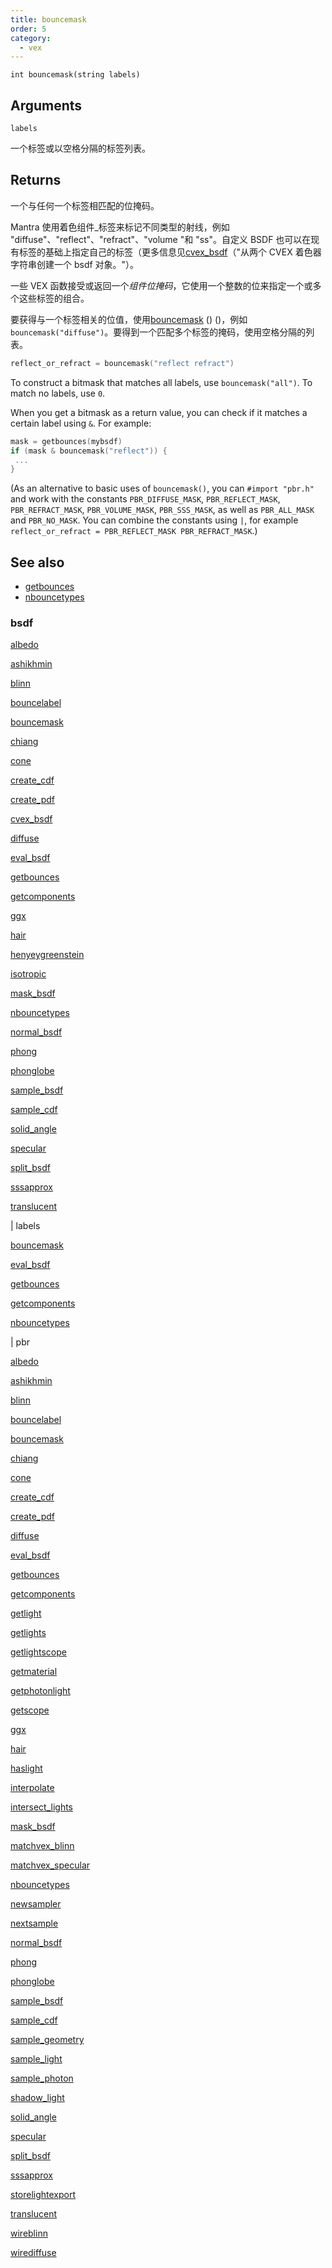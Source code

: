 ```yaml
---
title: bouncemask
order: 5
category:
  - vex
---
```


`int bouncemask(string labels)`

## Arguments

`labels`

一个标签或以空格分隔的标签列表。

## Returns

一个与任何一个标签相匹配的位掩码。

Mantra 使用着色组件_标签来标记不同类型的射线，例如 "diffuse"、"reflect"、"refract"、"volume "和 "ss"。自定义 BSDF 也可以在现有标签的基础上指定自己的标签（更多信息见[cvex_bsdf](cvex_bsdf.html)（"从两个 CVEX 着色器字符串创建一个 bsdf 对象。"）。

一些 VEX 函数接受或返回一个*组件位掩码*，它使用一个整数的位来指定一个或多个这些标签的组合。

要获得与一个标签相关的位值，使用[bouncemask](bouncemask.html) () ()，例如`bouncemask("diffuse")`。要得到一个匹配多个标签的掩码，使用空格分隔的列表。

```c
reflect_or_refract = bouncemask("reflect refract")

```

To construct a bitmask that matches all labels, use `bouncemask("all")`. To match no labels, use `0`.

When you get a bitmask as a return value, you can check if it matches a certain label using `&`. For example:

```c
mask = getbounces(mybsdf)
if (mask & bouncemask("reflect")) {
 ...
}

```

(As an alternative to basic uses of `bouncemask()`, you can `#import "pbr.h"` and work with the constants `PBR_DIFFUSE_MASK`, `PBR_REFLECT_MASK`, `PBR_REFRACT_MASK`, `PBR_VOLUME_MASK`, `PBR_SSS_MASK`, as well as `PBR_ALL_MASK` and `PBR_NO_MASK`. You can combine the constants using `|`, for example `reflect_or_refract = PBR_REFLECT_MASK PBR_REFRACT_MASK`.)

## See also

- [getbounces](getbounces.html)
- [nbouncetypes](nbouncetypes.html)

### bsdf

[albedo](albedo.html)

[ashikhmin](ashikhmin.html)

[blinn](blinn.html)

[bouncelabel](bouncelabel.html)

[bouncemask](bouncemask.html)

[chiang](chiang.html)

[cone](cone.html)

[create_cdf](create_cdf.html)

[create_pdf](create_pdf.html)

[cvex_bsdf](cvex_bsdf.html)

[diffuse](diffuse.html)

[eval_bsdf](eval_bsdf.html)

[getbounces](getbounces.html)

[getcomponents](getcomponents.html)

[ggx](ggx.html)

[hair](hair.html)

[henyeygreenstein](henyeygreenstein.html)

[isotropic](isotropic.html)

[mask_bsdf](mask_bsdf.html)

[nbouncetypes](nbouncetypes.html)

[normal_bsdf](normal_bsdf.html)

[phong](phong.html)

[phonglobe](phonglobe.html)

[sample_bsdf](sample_bsdf.html)

[sample_cdf](sample_cdf.html)

[solid_angle](solid_angle.html)

[specular](specular.html)

[split_bsdf](split_bsdf.html)

[sssapprox](sssapprox.html)

[translucent](translucent.html)

|
labels

[bouncemask](bouncemask.html)

[eval_bsdf](eval_bsdf.html)

[getbounces](getbounces.html)

[getcomponents](getcomponents.html)

[nbouncetypes](nbouncetypes.html)

|
pbr

[albedo](albedo.html)

[ashikhmin](ashikhmin.html)

[blinn](blinn.html)

[bouncelabel](bouncelabel.html)

[bouncemask](bouncemask.html)

[chiang](chiang.html)

[cone](cone.html)

[create_cdf](create_cdf.html)

[create_pdf](create_pdf.html)

[diffuse](diffuse.html)

[eval_bsdf](eval_bsdf.html)

[getbounces](getbounces.html)

[getcomponents](getcomponents.html)

[getlight](getlight.html)

[getlights](getlights.html)

[getlightscope](getlightscope.html)

[getmaterial](getmaterial.html)

[getphotonlight](getphotonlight.html)

[getscope](getscope.html)

[ggx](ggx.html)

[hair](hair.html)

[haslight](haslight.html)

[interpolate](interpolate.html)

[intersect_lights](intersect_lights.html)

[mask_bsdf](mask_bsdf.html)

[matchvex_blinn](matchvex_blinn.html)

[matchvex_specular](matchvex_specular.html)

[nbouncetypes](nbouncetypes.html)

[newsampler](newsampler.html)

[nextsample](nextsample.html)

[normal_bsdf](normal_bsdf.html)

[phong](phong.html)

[phonglobe](phonglobe.html)

[sample_bsdf](sample_bsdf.html)

[sample_cdf](sample_cdf.html)

[sample_geometry](sample_geometry.html)

[sample_light](sample_light.html)

[sample_photon](sample_photon.html)

[shadow_light](shadow_light.html)

[solid_angle](solid_angle.html)

[specular](specular.html)

[split_bsdf](split_bsdf.html)

[sssapprox](sssapprox.html)

[storelightexport](storelightexport.html)

[translucent](translucent.html)

[wireblinn](wireblinn.html)

[wirediffuse](wirediffuse.html)
